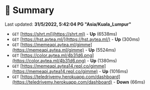 # 📖 Summary
Last updated: **31/5/2022, 5:42:04 PG "Asia/Kuala_Lumpur"**

- `GET` [https://shrt.ml](https://shrt.ml) - **Up** (6538ms)
- `GET` [https://hst.aytea.ml/](https://hst.aytea.ml/) - **Up** (300ms)
- `GET` [https://memeapi.aytea.ml/gimme](https://memeapi.aytea.ml/gimme) - **Up** (5524ms)
- `GET` [https://color.aytea.ml/4b31d6.png](https://color.aytea.ml/4b31d6.png) - **Up** (1380ms)
- `GET` [https://memeapi.aytea14.repl.co/gimme](https://memeapi.aytea14.repl.co/gimme) - **Up** (1016ms)
- `GET` [https://teledrivemy.herokuapp.com/dashboard](https://teledrivemy.herokuapp.com/dashboard) - **Down** (66ms)
